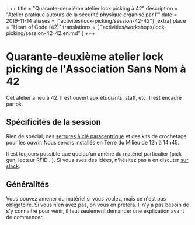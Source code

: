 +++
title = "Quarante-deuxième atelier lock picking à 42"
description = "Atelier pratique autours de la sécurité physique organisé par l'"
date = 2019-11-14
aliases = ["activités/lock-picking/session-42-42"]
[extra]
place = "Heart of Code (42)"
translations = [
    "activities/workshops/lock-picking/session-42-42.en.md"
]
+++

# Quarante-deuxième atelier lock picking de l'Association Sans Nom à 42

Cet atelier a lieu à 42. Il est ouvert aux étudiants, staff, etc.
Il est encadré par pk.

## Spécificités de la session

Rien de spécial, des [serrures à clé
paracentrique](@/activities/workshops/lock-picking/documentation/paracentric.fr.md) et des
kits de crochetage pour les ouvrir.
Nous serons installés en Terre du Milieu de 12h à 14h45.

Il est toujours possible que quelqu'un amène du matériel particulier (pick gun,
lecteur RFID…).
Si vous avez des idées, n'hésitez pas à en discuter [sur
slack](@/contact/index.fr.md).

## Généralités

Vous pouvez amener du matériel si vous voulez, mais ce n'est pas obligatoire.
Si vous n'en avez pas, on vous en prêtera.
Il n'y a pas besoin de s'y connaitre pour venir, il faut seulement demander une
explication avant de commencer.
